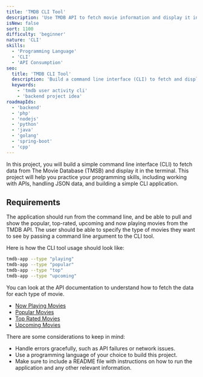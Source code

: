 ```yaml
---
title: 'TMDB CLI Tool'
description: 'Use TMDB API to fetch movie information and display it in the terminal.'
isNew: false
sort: 1100
difficulty: 'beginner'
nature: 'CLI'
skills:
  - 'Programming Language'
  - 'CLI'
  - 'API Consumption'
seo:
  title: 'TMDB CLI Tool'
  description: 'Build a command line interface (CLI) to fetch and display common TMDB requests.'
  keywords:
    - 'tmdb user activity cli'
    - 'backend project idea'
roadmapIds:
  - 'backend'
  - 'php'
  - 'nodejs'
  - 'python'
  - 'java'
  - 'golang'
  - 'spring-boot'
  - 'cpp'
---
```


In this project, you will build a simple command line interface (CLI) to fetch data from The Movie Database (TMSB) and display it in the terminal. This project will help you practice your programming skills, including working with APIs, handling JSON data, and building a simple CLI application.

## Requirements

The application should run from the command line, and be able to pull and show the popular, top-rated, upcoming and now playing movies from the TMDB API. The user should be able to specify the type of movies they want to see by passing a command line argument to the CLI tool.

Here is how the CLI tool usage should look like:

```bash
tmdb-app --type "playing"
tmdb-app --type "popular"
tmdb-app --type "top"
tmdb-app --type "upcoming"
```

You can look at the API documentation to understand how to fetch the data for each type of movie.

- [Now Playing Movies](https://developer.themoviedb.org/reference/movie-now-playing-list)
- [Popular Movies](https://developer.themoviedb.org/reference/movie-popular-list)
- [Top Rated Movies](https://developer.themoviedb.org/reference/movie-top-rated-list)
- [Upcoming Movies](https://developer.themoviedb.org/reference/movie-upcoming-list)

There are some considerations to keep in mind:

- Handle errors gracefully, such as API failures or network issues.
- Use a programming language of your choice to build this project.
- Make sure to include a README file with instructions on how to run the application and any other relevant information.